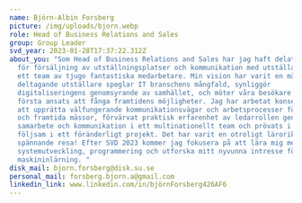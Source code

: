 ```yaml
---
name: Björn-Albin Forsberg
picture: /img/uploads/bjorn.webp
role: Head of Business Relations and Sales
group: Group Leader
svd_year: 2023-01-28T17:37:22.312Z
about_you: "Som Head of Business Relations and Sales har jag haft delat ansvar
  för försäljning av utställningsplatser och kommunikation med utställare via
  ett team av tjugo fantastiska medarbetare. Min vision har varit en mässa där
  deltagande utställare speglar IT branschens mångfald, synliggör
  digitaliseringens genomsyrande av samhället, och möter våra besökare i en
  första ansats att fånga framtidens möjligheter. Jag har arbetat konsekvent med
  att upprätta välfungerande kommunikationsvägar och arbetsprocesser för teamet
  och framtida mässor, förvärvat praktisk erfarenhet av ledarrollen genom
  samarbete och kommunikation i ett multinationellt team och prövats i att vara
  följsam i ett föränderligt projekt. Det har varit en otroligt lärorik och
  spännande resa! Efter SVD 2023 kommer jag fokusera på att lära mig mer om
  systemutveckling, programmering och utforska mitt nyvunna intresse för
  maskininlärning. "
disk_mail: bjorn.forsberg@disk.su.se
personal_mail: forsberg.bjorn.a@gmail.com
linkedin_link: www.linkedin.com/in/björnForsberg426AF6
---
```


